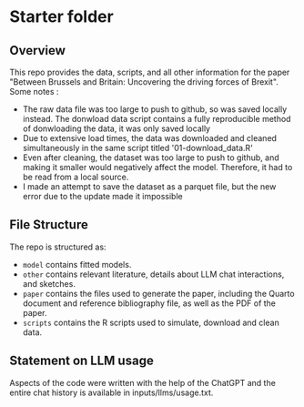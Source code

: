 # Starter folder

## Overview

This repo provides the data, scripts, and all other information for the paper "Between Brussels and Britain: Uncovering the driving forces of Brexit".
Some notes : 

- The raw data file was too large to push to github, so was saved locally instead. The donwload data script contains a fully reproducible method of donwloading the data, it was only saved locally
- Due to extensive load times, the data was downloaded and cleaned simultaneously in the same script titled '01-download_data.R'
- Even after cleaning, the dataset was too large to push to github, and making it smaller would negatively affect the model. Therefore, it had to be read from a local source.
- I made an attempt to save the dataset as a parquet file, but the new error due to the update made it impossible


## File Structure

The repo is structured as:

-   `model` contains fitted models. 
-   `other` contains relevant literature, details about LLM chat interactions, and sketches.
-   `paper` contains the files used to generate the paper, including the Quarto document and reference bibliography file, as well as the PDF of the paper. 
-   `scripts` contains the R scripts used to simulate, download and clean data.


## Statement on LLM usage

Aspects of the code were written with the help of the ChatGPT and the entire chat history is available in inputs/llms/usage.txt.
